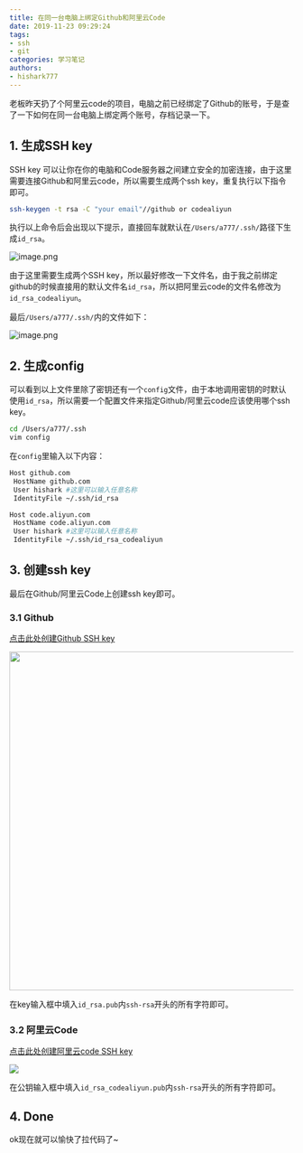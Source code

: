 ```yaml
---
title: 在同一台电脑上绑定Github和阿里云Code
date: 2019-11-23 09:29:24
tags: 
- ssh
- git
categories: 学习笔记
authors:
- hishark777
---
```


老板昨天扔了个阿里云code的项目，电脑之前已经绑定了Github的账号，于是查了一下如何在同一台电脑上绑定两个账号，存档记录一下。
<!--more-->
## 1. 生成SSH key
SSH key 可以让你在你的电脑和Code服务器之间建立安全的加密连接，由于这里需要连接Github和阿里云code，所以需要生成两个ssh key，重复执行以下指令即可。
```bash
ssh-keygen -t rsa -C "your email"//github or codealiyun
```
执行以上命令后会出现以下提示，直接回车就默认在`/Users/a777/.ssh/`路径下生成`id_rsa`。

![image.png](https://i.loli.net/2020/03/14/BfpXnjJm3TKyUQe.png)

由于这里需要生成两个SSH key，所以最好修改一下文件名，由于我之前绑定github的时候直接用的默认文件名`id_rsa`，所以把阿里云code的文件名修改为`id_rsa_codealiyun`。

最后`/Users/a777/.ssh/`内的文件如下：

![image.png](https://i.loli.net/2020/03/14/uYGbdN8AjwzfQ6R.png)

## 2. 生成config
可以看到以上文件里除了密钥还有一个`config`文件，由于本地调用密钥的时默认使用`id_rsa`，所以需要一个配置文件来指定Github/阿里云code应该使用哪个ssh key。
```bash
cd /Users/a777/.ssh
vim config
```
在`config`里输入以下内容：
```bash
Host github.com 
 HostName github.com
 User hishark #这里可以输入任意名称
 IdentityFile ~/.ssh/id_rsa

Host code.aliyun.com
 HostName code.aliyun.com
 User hishark #这里可以输入任意名称
 IdentityFile ~/.ssh/id_rsa_codealiyun
```

## 3. 创建ssh key
最后在Github/阿里云Code上创建ssh key即可。
### 3.1 Github
[点击此处创建Github SSH key](https://github.com/settings/ssh/new)

<img src="https://i.loli.net/2020/03/14/mxThreuSQc2g3oP.png" width="600"/>

在key输入框中填入`id_rsa.pub`内`ssh-rsa`开头的所有字符即可。

### 3.2 阿里云Code
[点击此处创建阿里云code SSH key](https://code.aliyun.com/profile/keys/new)

<img src="https://i.loli.net/2020/03/14/8nHkR6jWZrG9T1I.png" />

在公钥输入框中填入`id_rsa_codealiyun.pub`内`ssh-rsa`开头的所有字符即可。

## 4. Done

ok现在就可以愉快了拉代码了~
